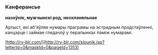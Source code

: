 ### Канферансье
**назоўнік, мужчынскі род, нескланяльнае**

Артыст, які аб'яўляе нумары праграмы на эстрадным прадстаўленні, канцэрце і займае гледачоў у перапынках паміж нумарамі.

<a rel="author">[http://rv-blr.com/](http://rv-blr.com/slounik.jsp?letterId=0&maskId=0&pageId=1313)</a>
